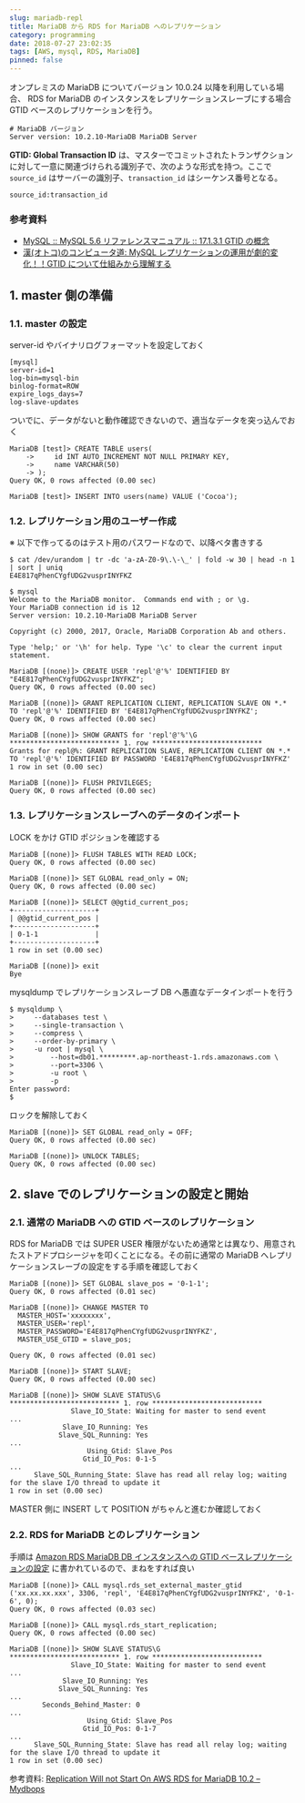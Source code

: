 ```yaml
---
slug: mariadb-repl
title: MariaDB から RDS for MariaDB へのレプリケーション
category: programming
date: 2018-07-27 23:02:35
tags: [AWS, mysql, RDS, MariaDB]
pinned: false
---
```


オンプレミスの MariaDB についてバージョン 10.0.24 以降を利用している場合、 RDS for MariaDB のインスタンスをレプリケーションスレーブにする場合 GTID ベースのレプリケーションを行う。

```
# MariaDB バージョン
Server version: 10.2.10-MariaDB MariaDB Server
```

**GTID: Global Transaction ID** は、マスターでコミットされたトランザクションに対して一意に関連づけられる識別子で、次のような形式を持つ。ここで `source_id` はサーバーの識別子、`transaction_id` はシーケンス番号となる。

```
source_id:transaction_id
```

### 参考資料

- [MySQL :: MySQL 5.6 リファレンスマニュアル :: 17.1.3.1 GTID の概念](https://dev.mysql.com/doc/refman/5.6/ja/replication-gtids-concepts.html)
- [漢(オトコ)のコンピュータ道: MySQL レプリケーションの運用が劇的変化！！GTID について仕組みから理解する](http://nippondanji.blogspot.com/2014/12/mysqlgtid.html)

## 1. master 側の準備

### 1.1. master の設定

server-id やバイナリログフォーマットを設定しておく

```
[mysql]
server-id=1
log-bin=mysql-bin
binlog-format=ROW
expire_logs_days=7
log-slave-updates
```

ついでに、データがないと動作確認できないので、適当なデータを突っ込んでおく

```
MariaDB [test]> CREATE TABLE users(
    ->     id INT AUTO_INCREMENT NOT NULL PRIMARY KEY,
    ->     name VARCHAR(50)
    -> );
Query OK, 0 rows affected (0.00 sec)

MariaDB [test]> INSERT INTO users(name) VALUE ('Cocoa');
```

### 1.2. レプリケーション用のユーザー作成

※ 以下で作ってるのはテスト用のパスワードなので、以降ベタ書きする

```
$ cat /dev/urandom | tr -dc 'a-zA-Z0-9\.\-\_' | fold -w 30 | head -n 1 | sort | uniq
E4E817qPhenCYgfUDG2vusprINYFKZ

$ mysql
Welcome to the MariaDB monitor.  Commands end with ; or \g.
Your MariaDB connection id is 12
Server version: 10.2.10-MariaDB MariaDB Server

Copyright (c) 2000, 2017, Oracle, MariaDB Corporation Ab and others.

Type 'help;' or '\h' for help. Type '\c' to clear the current input statement.

MariaDB [(none)]> CREATE USER 'repl'@'%' IDENTIFIED BY "E4E817qPhenCYgfUDG2vusprINYFKZ";
Query OK, 0 rows affected (0.00 sec)

MariaDB [(none)]> GRANT REPLICATION CLIENT, REPLICATION SLAVE ON *.* TO 'repl'@'%' IDENTIFIED BY 'E4E817qPhenCYgfUDG2vusprINYFKZ';
Query OK, 0 rows affected (0.00 sec)

MariaDB [(none)]> SHOW GRANTS for 'repl'@'%'\G
*************************** 1. row ***************************
Grants for repl@%: GRANT REPLICATION SLAVE, REPLICATION CLIENT ON *.* TO 'repl'@'%' IDENTIFIED BY PASSWORD 'E4E817qPhenCYgfUDG2vusprINYFKZ'
1 row in set (0.00 sec)

MariaDB [(none)]> FLUSH PRIVILEGES;
Query OK, 0 rows affected (0.00 sec)
```

### 1.3. レプリケーションスレーブへのデータのインポート

LOCK をかけ GTID ポジションを確認する

```
MariaDB [(none)]> FLUSH TABLES WITH READ LOCK;
Query OK, 0 rows affected (0.00 sec)

MariaDB [(none)]> SET GLOBAL read_only = ON;
Query OK, 0 rows affected (0.00 sec)

MariaDB [(none)]> SELECT @@gtid_current_pos;
+--------------------+
| @@gtid_current_pos |
+--------------------+
| 0-1-1              |
+--------------------+
1 row in set (0.00 sec)

MariaDB [(none)]> exit
Bye
```

mysqldump でレプリケーションスレーブ DB へ愚直なデータインポートを行う

```
$ mysqldump \
>     --databases test \
>     --single-transaction \
>     --compress \
>     --order-by-primary \
>     -u root | mysql \
>         --host=db01.*********.ap-northeast-1.rds.amazonaws.com \
>         --port=3306 \
>         -u root \
>         -p
Enter password:
$
```

ロックを解除しておく

```
MariaDB [(none)]> SET GLOBAL read_only = OFF;
Query OK, 0 rows affected (0.00 sec)

MariaDB [(none)]> UNLOCK TABLES;
Query OK, 0 rows affected (0.00 sec)
```

## 2. slave でのレプリケーションの設定と開始

### 2.1. 通常の MariaDB への GTID ベースのレプリケーション

RDS for MariaDB では SUPER USER 権限がないため通常とは異なり、用意されたストアドプロシージャを叩くことになる。その前に通常の MariaDB へレプリケーションスレーブの設定をする手順を確認しておく

```
MariaDB [(none)]> SET GLOBAL slave_pos = '0-1-1';
Query OK, 0 rows affected (0.01 sec)

MariaDB [(none)]> CHANGE MASTER TO
  MASTER_HOST='xxxxxxxx',
  MASTER_USER='repl',
  MASTER_PASSWORD='E4E817qPhenCYgfUDG2vusprINYFKZ',
  MASTER_USE_GTID = slave_pos;

Query OK, 0 rows affected (0.01 sec)

MariaDB [(none)]> START SLAVE;
Query OK, 0 rows affected (0.00 sec)

MariaDB [(none)]> SHOW SLAVE STATUS\G                                                                *************************** 1. row ***************************
               Slave_IO_State: Waiting for master to send event
...
             Slave_IO_Running: Yes
            Slave_SQL_Running: Yes
...
                   Using_Gtid: Slave_Pos
                  Gtid_IO_Pos: 0-1-5
...
      Slave_SQL_Running_State: Slave has read all relay log; waiting for the slave I/O thread to update it
1 row in set (0.00 sec)
```

MASTER 側に INSERT して POSITION がちゃんと進むか確認しておく

### 2.2. RDS for MariaDB とのレプリケーション

手順は [Amazon RDS MariaDB DB インスタンスへの GTID ベースレプリケーションの設定](https://docs.aws.amazon.com/ja_jp/AmazonRDS/latest/UserGuide/MariaDB.Procedural.Importing.html#MariaDB.Procedural.Replication.GTID) に書かれているので、まねをすれば良い

```
MariaDB [(none)]> CALL mysql.rds_set_external_master_gtid ('xx.xx.xx.xxx', 3306, 'repl', 'E4E817qPhenCYgfUDG2vusprINYFKZ', '0-1-6', 0);
Query OK, 0 rows affected (0.03 sec)

MariaDB [(none)]> CALL mysql.rds_start_replication;
Query OK, 0 rows affected (0.00 sec)

MariaDB [(none)]> SHOW SLAVE STATUS\G
*************************** 1. row ***************************
               Slave_IO_State: Waiting for master to send event
...
             Slave_IO_Running: Yes
            Slave_SQL_Running: Yes
...
        Seconds_Behind_Master: 0
...
                   Using_Gtid: Slave_Pos
                  Gtid_IO_Pos: 0-1-7
...
      Slave_SQL_Running_State: Slave has read all relay log; waiting for the slave I/O thread to update it
1 row in set (0.00 sec)
```

参考資料: [Replication Will not Start On AWS RDS for MariaDB 10.2 – Mydbops](https://mydbops.wordpress.com/2018/01/18/replication-will-not-start-on-rds-mariadb-10-2/)
